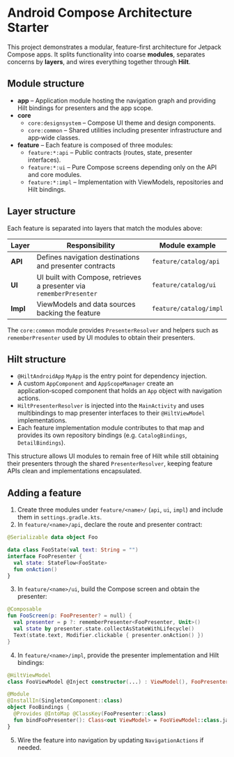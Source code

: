 # Android Compose Architecture Starter

This project demonstrates a modular, feature-first architecture for Jetpack Compose apps. It splits functionality into coarse **modules**, separates concerns by **layers**, and wires everything together through **Hilt**.

## Module structure
- **app** – Application module hosting the navigation graph and providing Hilt bindings for presenters and the app scope.
- **core**
  - `core:designsystem` – Compose UI theme and design components.
  - `core:common` – Shared utilities including presenter infrastructure and app‑wide classes.
- **feature** – Each feature is composed of three modules:
  - `feature:*:api` – Public contracts (routes, state, presenter interfaces).
  - `feature:*:ui` – Pure Compose screens depending only on the API and core modules.
  - `feature:*:impl` – Implementation with ViewModels, repositories and Hilt bindings.

## Layer structure
Each feature is separated into layers that match the modules above:

| Layer | Responsibility | Module example |
|-------|----------------|----------------|
| **API** | Defines navigation destinations and presenter contracts | `feature/catalog/api` |
| **UI** | UI built with Compose, retrieves a presenter via `rememberPresenter` | `feature/catalog/ui` |
| **Impl** | ViewModels and data sources backing the feature | `feature/catalog/impl` |

The `core:common` module provides `PresenterResolver` and helpers such as `rememberPresenter` used by UI modules to obtain their presenters.

## Hilt structure
- `@HiltAndroidApp` `MyApp` is the entry point for dependency injection.
- A custom `AppComponent` and `AppScopeManager` create an application‑scoped component that holds an `App` object with navigation actions.
- `HiltPresenterResolver` is injected into the `MainActivity` and uses multibindings to map presenter interfaces to their `@HiltViewModel` implementations.
- Each feature implementation module contributes to that map and provides its own repository bindings (e.g. `CatalogBindings`, `DetailBindings`).

This structure allows UI modules to remain free of Hilt while still obtaining their presenters through the shared `PresenterResolver`, keeping feature APIs clean and implementations encapsulated.

## Adding a feature
1. Create three modules under `feature/<name>/` (`api`, `ui`, `impl`) and include them in `settings.gradle.kts`.
2. In `feature/<name>/api`, declare the route and presenter contract:
```kotlin
@Serializable data object Foo

data class FooState(val text: String = "")
interface FooPresenter {
  val state: StateFlow<FooState>
  fun onAction()
}
```
3. In `feature/<name>/ui`, build the Compose screen and obtain the presenter:
```kotlin
@Composable
fun FooScreen(p: FooPresenter? = null) {
  val presenter = p ?: rememberPresenter<FooPresenter, Unit>()
  val state by presenter.state.collectAsStateWithLifecycle()
  Text(state.text, Modifier.clickable { presenter.onAction() })
}
```
4. In `feature/<name>/impl`, provide the presenter implementation and Hilt bindings:
```kotlin
@HiltViewModel
class FooViewModel @Inject constructor(...) : ViewModel(), FooPresenter { /*...*/ }

@Module
@InstallIn(SingletonComponent::class)
object FooBindings {
  @Provides @IntoMap @ClassKey(FooPresenter::class)
  fun bindFooPresenter(): Class<out ViewModel> = FooViewModel::class.java
}
```
5. Wire the feature into navigation by updating `NavigationActions` if needed.
